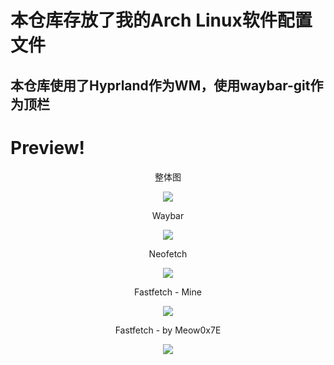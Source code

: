 # 本仓库存放了我的Arch Linux软件配置文件
## 本仓库使用了Hyprland作为WM，使用waybar-git作为顶栏
# Preview!
<div align='center'>整体图</div>
<p align='center'>
<img src = 'https://s1.imagehub.cc/images/2024/02/07/165e5420c0410773842aa850e870c4ef.md.png'>
</p>

<div align='center'>Waybar</div>
<p align='center'>
<img src = 'https://s1.imagehub.cc/images/2024/02/07/5b556118f8821e142ff52810e0644a18.png'
</p>

<div align='center'>Neofetch</div>
<p align='center'>
<img src = 'https://s1.imagehub.cc/images/2024/02/07/4fd8aaa28a9ea768ed302dcc2ecb9d85.png'
</p>

<div align='center'>Fastfetch - Mine</div>
<p align='center'>
<img src = 'https://s1.imagehub.cc/images/2024/02/07/6ee906b80d0050a2814e46ae5de1aa08.png'
</p>

<div align='center'>Fastfetch - by Meow0x7E</div>
<p align='center'>
<img src = 'https://s1.imagehub.cc/images/2024/02/07/6ee906b80d0050a2814e46ae5de1aa08.png'
</p>
